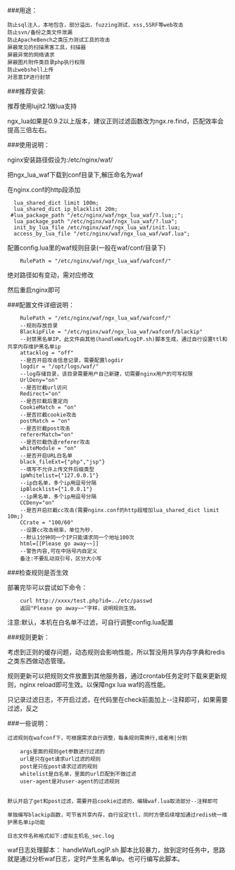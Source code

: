 

###用途：
    	
	防止sql注入，本地包含，部分溢出，fuzzing测试，xss,SSRF等web攻击
	防止svn/备份之类文件泄漏
	防止ApacheBench之类压力测试工具的攻击
	屏蔽常见的扫描黑客工具，扫描器
	屏蔽异常的网络请求
	屏蔽图片附件类目录php执行权限
	防止webshell上传
	对恶意IP进行封禁

###推荐安装:

推荐使用lujit2.1做lua支持

ngx_lua如果是0.9.2以上版本，建议正则过滤函数改为ngx.re.find，匹配效率会提高三倍左右。


###使用说明：

nginx安装路径假设为:/etc/nginx/waf/

把ngx_lua_waf下载到conf目录下,解压命名为waf

在nginx.conf的http段添加

	  lua_shared_dict limit 100m;
      lua_shared_dict ip_blacklist 20m;
     #lua_package_path "/etc/nginx/waf/ngx_lua_waf/?.lua;;";
      lua_package_path "/etc/nginx/waf/ngx_lua_waf/?.lua";
      init_by_lua_file /etc/nginx/waf/ngx_lua_waf/init.lua;
      access_by_lua_file "/etc/nginx/waf/ngx_lua_waf/waf.lua";

配置config.lua里的waf规则目录(一般在waf/conf/目录下)

        RulePath = "/etc/nginx/waf/ngx_lua_waf/wafconf/"

绝对路径如有变动，需对应修改

然后重启nginx即可


###配置文件详细说明：

    	RulePath = "/etc/nginx/waf/ngx_lua_waf/wafconf/"
        --规则存放目录
        BlackipFile = "/etc/nginx/waf/ngx_lua_waf/wafconf/blackip"
        --封禁黑名单IP，此文件由其他(handleWafLogIP.sh)脚本生成，通过自行设置ttl和共享内存维护黑名单ip
        attacklog = "off"
        --是否开启攻击信息记录，需要配置logdir
        logdir = "/opt/logs/waf/"
        --log存储目录，该目录需要用户自己新建，切需要nginx用户的可写权限
        UrlDeny="on"
        --是否拦截url访问
        Redirect="on"
        --是否拦截后重定向
        CookieMatch = "on"
        --是否拦截cookie攻击
        postMatch = "on" 
        --是否拦截post攻击
        refererMatch="on"
        --是否拦截伪造referer攻击
        whiteModule = "on" 
        --是否开启URL白名单
        black_fileExt={"php","jsp"}
        --填写不允许上传文件后缀类型
        ipWhitelist={"127.0.0.1"}
        --ip白名单，多个ip用逗号分隔
        ipBlocklist={"1.0.0.1"}
        --ip黑名单，多个ip用逗号分隔
        CCDeny="on"
        --是否开启拦截cc攻击(需要nginx.conf的http段增加lua_shared_dict limit 10m;)
        CCrate = "100/60"
        --设置cc攻击频率，单位为秒.
        --默认1分钟同一个IP只能请求同一个地址100次
        html=[[Please go away~~]]
        --警告内容,可在中括号内自定义
        备注:不要乱动双引号，区分大小写
        
###检查规则是否生效

部署完毕可以尝试如下命令：        
  
        curl http://xxxx/test.php?id=../etc/passwd
        返回"Please go away~~"字样，说明规则生效。

注意:默认，本机在白名单不过滤，可自行调整config.lua配置


 
###规则更新：

考虑到正则的缓存问题，动态规则会影响性能，所以暂没用共享内存字典和redis之类东西做动态管理。

规则更新可以把规则文件放置到其他服务器，通过crontab任务定时下载来更新规则，nginx reload即可生效。以保障ngx lua waf的高性能。

只记录过滤日志，不开启过滤，在代码里在check前面加上--注释即可，如果需要过滤，反之

###一些说明：
        
	过滤规则在wafconf下，可根据需求自行调整，每条规则需换行,或者用|分割
	 
		args里面的规则get参数进行过滤的
		url是只在get请求url过滤的规则		
		post是只在post请求过滤的规则		
		whitelist是白名单，里面的url匹配到不做过滤		
		user-agent是对user-agent的过滤规则
	
          
	默认开启了get和post过滤，需要开启cookie过滤的，编辑waf.lua取消部分--注释即可
        
	单独编写blackip函数，可节省共享内存，自行设定ttl，同时方便后续增加通过redis统一维护黑名单ip功能
	
	日志文件名称格式如下:虚拟主机名_sec.log
	
	

waf日志处理脚本：
handleWafLogIP.sh 脚本比较暴力，放到定时任务中，思路就是通过分析waf日志，定时产生黑名单ip。也可行编写此脚本。


